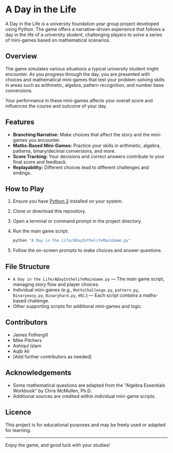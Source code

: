 # A Day in the Life

A Day in the Life is a university foundation year group project developed using Python. The game offers a narrative-driven experience that follows a day in the life of a university student, challenging players to solve a series of mini-games based on mathematical scenarios.

## Overview

The game simulates various situations a typical university student might encounter. As you progress through the day, you are presented with choices and mathematical mini-games that test your problem-solving skills in areas such as arithmetic, algebra, pattern recognition, and number base conversions.

Your performance in these mini-games affects your overall score and influences the course and outcome of your day.

## Features

- **Branching Narrative:** Make choices that affect the story and the mini-games you encounter.
- **Maths-Based Mini-Games:** Practice your skills in arithmetic, algebra, patterns, binary/decimal conversions, and more.
- **Score Tracking:** Your decisions and correct answers contribute to your final score and feedback.
- **Replayability:** Different choices lead to different challenges and endings.

## How to Play

1. Ensure you have [Python 3](https://www.python.org/downloads/) installed on your system.
2. Clone or download this repository.
3. Open a terminal or command prompt in the project directory.
4. Run the main game script:

   ```bash
   python "A Day in the Life/ADayInthelifeMainGame.py"
   ```

5. Follow the on-screen prompts to make choices and answer questions.

## File Structure

- `A Day in the Life/ADayInthelifeMainGame.py` — The main game script, managing story flow and player choices.
- Individual mini-games (e.g., `MathsChallenge.py`, `pattern.py`, `Binaryeasy.py`, `Binaryhard.py`, etc.) — Each script contains a maths-based challenge.
- Other supporting scripts for additional mini-games and logic.

## Contributors

- James Fothergill
- Mike Pitchers
- Ashiqul Islam
- Aqib Ali
- [Add further contributors as needed]

## Acknowledgements

- Some mathematical questions are adapted from the "Algebra Essentials Workbook" by Chris McMullen, Ph.D.
- Additional sources are credited within individual mini-game scripts.

## Licence

This project is for educational purposes and may be freely used or adapted for learning.

---

Enjoy the game, and good luck with your studies!
